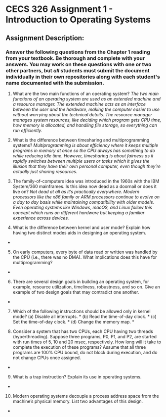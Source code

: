 # CECS 326 Assignment 1 - Introduction to Operating Systems

## Assignment Description:
### Answer the following questions from the Chapter 1 reading from your textbook. Be thorough and complete with your answers. You may work on these questions with one or two other partners, but *all* students must submit the document individually in their own repositories along with each student's name documented with the submission.

1. What are the two main functions of an operating system?
*The two main functions of an operating system are used as an extended machine and a resource manager. The extended machine acts as an interface between the user and the hardware, making the computer easier to use without worrying about the technical details. The resource manager manages system resources, like deciding which program gets CPU time, how memory is allocated, and handling file storage, so everything can run efficiently.*

2. What is the difference between timesharing and multiprogramming systems?
*Multiprogramming is about efficiency where it keeps multiple programs in memory at once so the CPU always has something to do while reducing idle time. However, timesharing is about fairness as it rapidly switches between multiple users or tasks which it gives the illusion that they have their own personal computer, even though they’re actually just sharing resources.*

3. The family-of-computers idea was introduced in the 1960s with the IBM System/360 mainframes. Is this idea now dead as a doornail or does it live on?
*Not dead at all as it’s practically everywhere. Modern processors like the x86 family or ARM processors continue to evolve on a day to day basis while maintaining compatibility with older models. Even operating systems like Windows, macOS, and Linux follow this concept which runs on different hardware but keeping a familiar experience across devices.*

4. What is the difference between kernel and user mode? Explain how having two distinct modes aids in designing an operating system.
*

5. On early computers, every byte of data read or written was handled by the CPU (i.e., there was no DMA). What implications does this have for multiprogramming?
*

6. There are several design goals in building an operating system, for example, resource utilization, timeliness, robustness, and so on. Give an example of two design goals that may contradict one another.
*

7. Which of the following instructions should be allowed only in kernel mode?
    (a) Disable all interrupts. *
    (b) Read the time-of-day clock. *
    (c) Set the time-of-day clock. *
    (d) Change the memory map. *

8. Consider a system that has two CPUs, each CPU having two threads (hyperthreading). Suppose three programs, P0, P1, and P2, are started with run times of 5, 10 and 20 msec, respectively. How long will it take to complete the execution of these programs? Assume that all three programs are 100% CPU bound, do not block during execution, and do not change CPUs once assigned.
*

9. What is a trap instruction? Explain its use in operating systems.
*

10. Modern operating systems decouple a process address space from the machine’s physical memory. List two advantages of this design.
*
